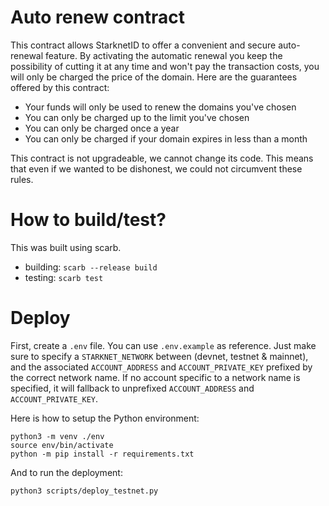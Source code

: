# Auto renew contract

This contract allows StarknetID to offer a convenient and secure auto-renewal feature. By activating the automatic renewal you keep the possibility of cutting it at any time and won't pay the transaction costs, you will only be charged the price of the domain.
Here are the guarantees offered by this contract:

- Your funds will only be used to renew the domains you've chosen
- You can only be charged up to the limit you've chosen
- You can only be charged once a year
- You can only be charged if your domain expires in less than a month

This contract is not upgradeable, we cannot change its code. This means that even if we wanted to be dishonest, we could not circumvent these rules.

# How to build/test?

This was built using scarb.

- building: `scarb --release build`
- testing: `scarb test`

# Deploy

First, create a `.env` file. You can use `.env.example` as reference. Just make sure to specify a `STARKNET_NETWORK` between (devnet, testnet & mainnet), and the associated `ACCOUNT_ADDRESS` and `ACCOUNT_PRIVATE_KEY` prefixed by the correct network name. If no account specific to a network name is specified, it will fallback to unprefixed `ACCOUNT_ADDRESS` and `ACCOUNT_PRIVATE_KEY`.

Here is how to setup the Python environment:

```
python3 -m venv ./env
source env/bin/activate
python -m pip install -r requirements.txt
```

And to run the deployment:

```
python3 scripts/deploy_testnet.py
```
